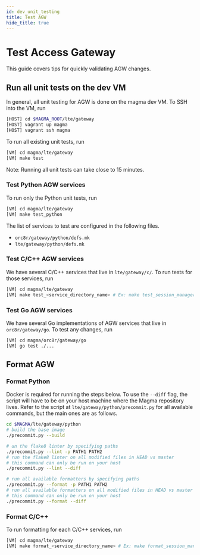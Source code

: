 ```yaml
---
id: dev_unit_testing
title: Test AGW
hide_title: true
---
```


# Test Access Gateway

This guide covers tips for quickly validating AGW changes.

## Run all unit tests on the dev VM

In general, all unit testing for AGW is done on the magma dev VM. 
To SSH into the VM, run

```bash
[HOST] cd $MAGMA_ROOT/lte/gateway
[HOST] vagrant up magma
[HOST] vagrant ssh magma
```

To run all existing unit tests, run

```bash
[VM] cd magma/lte/gateway
[VM] make test
```
Note: Running all unit tests can take close to 15 minutes.

### Test Python AGW services

To run only the Python unit tests, run

```bash
[VM] cd magma/lte/gateway
[VM] make test_python
```

The list of services to test are configured in the following files. 
* `orc8r/gateway/python/defs.mk`
* `lte/gateway/python/defs.mk`

### Test C/C++ AGW services

We have several C/C++ services that live in `lte/gateway/c/`. 
To run tests for those services, run

```bash
[VM] cd magma/lte/gateway
[VM] make test_<service_directory_name> # Ex: make test_session_manager
```

### Test Go AGW services

We have several Go implementations of AGW services that live in `orc8r/gateway/go`.
To test any changes, run

```bash
[VM] cd magma/orc8r/gateway/go
[VM] go test ./...
```

## Format AGW

### Format Python

Docker is required for running the steps below. 
To use the `--diff` flag, the script will have to be on your host machine where the Magma repository lives.
Refer to the script at `lte/gateway/python/precommit.py` for all available commands, but the main ones are as follows.

```bash
cd $MAGMA/lte/gateway/python
# build the base image
./precommit.py --build

# un the flake8 linter by specifying paths
./precommit.py --lint -p PATH1 PATH2
# run the flake8 linter on all modified files in HEAD vs master
# this command can only be run on your host
./precommit.py --lint --diff

# run all available formatters by specifying paths
./precommit.py --format -p PATH1 PATH2
# run all available formatters on all modified files in HEAD vs master
# this command can only be run on your host
./precommit.py --format --diff
```

### Format C/C++

To run formatting for each C/C++ services, run

```bash
[VM] cd magma/lte/gateway
[VM] make format_<service_directory_name> # Ex: make format_session_manager
```